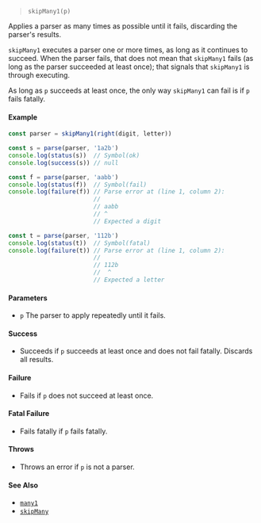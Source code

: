 <!--
 Copyright (c) 2020 Thomas J. Otterson
 
 This software is released under the MIT License.
 https://opensource.org/licenses/MIT
-->

> `skipMany1(p)`

Applies a parser as many times as possible until it fails, discarding the parser's results.

`skipMany1` executes a parser one or more times, as long as it continues to succeed. When the parser fails, that does not mean that `skipMany1` fails (as long as the parser succeeded at least once); that signals that `skipMany1` is through executing.

As long as `p` succeeds at least once, the only way `skipMany1` can fail is if `p` fails fatally.

#### Example

```javascript
const parser = skipMany1(right(digit, letter))

const s = parse(parser, '1a2b')
console.log(status(s))  // Symbol(ok)
console.log(success(s)) // null

const f = parse(parser, 'aabb')
console.log(status(f))  // Symbol(fail)
console.log(failure(f)) // Parse error at (line 1, column 2):
                        //
                        // aabb
                        // ^
                        // Expected a digit

const t = parse(parser, '112b')
console.log(status(t))  // Symbol(fatal)
console.log(failure(t)) // Parse error at (line 1, column 2):
                        //
                        // 112b
                        //  ^
                        // Expected a letter
```

#### Parameters

* `p` The parser to apply repeatedly until it fails.

#### Success

* Succeeds if `p` succeeds at least once and does not fail fatally. Discards all results.

#### Failure

* Fails if `p` does not succeed at least once.

#### Fatal Failure

* Fails fatally if `p` fails fatally.

#### Throws

* Throws an error if `p` is not a parser.

#### See Also

* [`many1`](many1.md)
* [`skipMany`](skipmany.md)